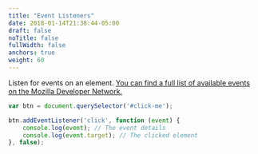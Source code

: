 ```yaml
---
title: "Event Listeners"
date: 2018-01-14T21:38:44-05:00
draft: false
noTitle: false
fullWidth: false
anchors: true
weight: 60
---
```


Listen for events on an element. [You can find a full list of available events on the Mozilla Developer Network.](https://developer.mozilla.org/en-US/docs/Web/Events)

```javascript
var btn = document.querySelector('#click-me');

btn.addEventListener('click', function (event) {
	console.log(event); // The event details
	console.log(event.target); // The clicked element
}, false);
```